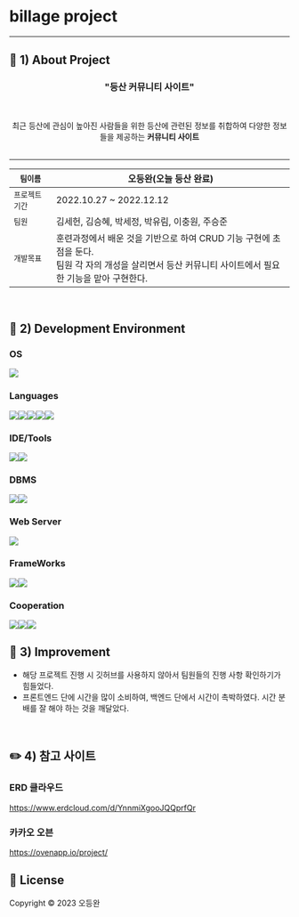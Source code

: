 # billage project

---

## :page_with_curl: 1) About Project
<h3 align="center">"등산 커뮤니티 사이트"</h3>
<br>
<p align="center">
최근 등산에 관심이 높아진 사람들을 위한 등산에 관련된 정보를 취합하여 다양한 정보들을 제공하는 <b> 커뮤니티 사이트</b> <br><br>
</p>

***

| `팀이름` | 오등완(오늘 등산 완료) |
| ------------ | -------------------------------------------------- |
| `프로젝트 기간` | 2022.10.27 ~ 2022.12.12 |
| `팀원` | 김세헌, 김승혜, 박세정, 박유림, 이충원, 주승준 |
| `개발목표` | 훈련과정에서 배운 것을 기반으로 하여 CRUD 기능 구현에 초점을 둔다. <br> 팀원 각 자의 개성을 살리면서 등산 커뮤니티 사이트에서 필요한 기능을 맡아 구현한다.         |
<br>


## :wrench: 2) Development Environment
### OS
<img src="https://img.shields.io/badge/window10-1572B6?style=for-the-badge&logo=windows&logoColor=white">

### Languages
<img src="https://img.shields.io/badge/java-007396?style=for-the-badge&logo=java&logoColor=white"><img src="https://img.shields.io/badge/HTML5-E34F26?style=for-the-badge&logo=HTML5&logoColor=white"><img src="https://img.shields.io/badge/CSS3-1572B6?style=for-the-badge&logo=CSS3&logoColor=white"><img src="https://img.shields.io/badge/JavaScript-F7DF1E?style=for-the-badge&logo=JavaScript&logoColor=white"><img src="https://img.shields.io/badge/jQuery-0769AD?style=for-the-badge&logo=jQuery&logoColor=white">

### IDE/Tools
<img src="https://img.shields.io/badge/Visual Studio-5C2D91?style=for-the-badge&logo=Visual Studio&logoColor=white"><img src="https://img.shields.io/badge/STS-6DB33F?style=for-the-badge&logo=Spring&logoColor=white">

### DBMS
<img src="https://img.shields.io/badge/Oracle-F80000?style=for-the-badge&logo=Oracle&logoColor=white"><img src="https://img.shields.io/badge/SqlDeveloper-gray?style=for-the-badge&logo=SqlDeveloper&logoColor=white">

### Web Server
<img src="https://img.shields.io/badge/Apache Tomcat-F8DC75?style=for-the-badge&logo=Apache Tomcat&logoColor=white">

### FrameWorks
<img src="https://img.shields.io/badge/Spring-6DB33F?style=for-the-badge&logo=Spring&logoColor=white"><img src="https://img.shields.io/badge/Bootstrap-7952B3?style=for-the-badge&logo=Bootstrap&logoColor=white">

### Cooperation
<img src="https://img.shields.io/badge/github-181717?style=for-the-badge&logo=github&logoColor=white"><img src="https://img.shields.io/badge/git-F05032?style=for-the-badge&logo=git&logoColor=white"><img src="https://img.shields.io/badge/Notion-000000?style=for-the-badge&logo=Notion&logoColor=white">
<br>


## 🤔 3) Improvement
+ 해당 프로젝트 진행 시 깃허브를 사용하지 않아서 팀원들의 진행 사항 확인하기가 힘들었다. 
+ 프론트엔드 단에 시간을 많이 소비하여, 백엔드 단에서 시간이 촉박하였다. 시간 분배를 잘 해야 하는 것을 깨달았다.
<br>


## :pencil2: 4) 참고 사이트
### ERD 클라우드
https://www.erdcloud.com/d/YnnmiXgooJQQprfQr

### 카카오 오븐
https://ovenapp.io/project/
<br>


## 📝 License

Copyright © 2023  오등완  <br>
